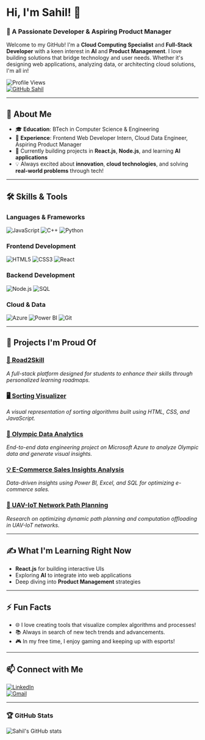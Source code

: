# Hi, I'm Sahil! 👋

### 🚀 A Passionate Developer & Aspiring Product Manager

Welcome to my GitHub! I'm a **Cloud Computing Specialist** and **Full-Stack Developer** with a keen interest in **AI** and **Product Management**. I love building solutions that bridge technology and user needs. Whether it's designing web applications, analyzing data, or architecting cloud solutions, I'm all in!

![Profile Views](https://komarev.com/ghpvc/?username=Sahil0502&style=flat-square)  
[![GitHub Sahil](https://img.shields.io/github/followers/Sahil0502?label=Follow&style=social)](https://github.com/Sahil0502)

---

## 🚀 About Me

- 🎓 **Education**: BTech in Computer Science & Engineering  
- 🏢 **Experience**: Frontend Web Developer Intern, Cloud Data Engineer, Aspiring Product Manager  
- 🌱 Currently building projects in **React.js**, **Node.js**, and learning **AI applications**  
- 💡 Always excited about **innovation**, **cloud technologies**, and solving **real-world problems** through tech!  

---

## 🛠️ **Skills & Tools**  

### Languages & Frameworks
![JavaScript](https://img.shields.io/badge/-JavaScript-F7DF1E?style=flat&logo=javascript&logoColor=white) ![C++](https://img.shields.io/badge/-C++-00599C?style=flat&logo=cplusplus&logoColor=white) ![Python](https://img.shields.io/badge/-Python-3776AB?style=flat&logo=python&logoColor=white)

### Frontend Development
![HTML5](https://img.shields.io/badge/-HTML5-E34F26?style=flat&logo=html5&logoColor=white) ![CSS3](https://img.shields.io/badge/-CSS3-1572B6?style=flat&logo=css3&logoColor=white) ![React](https://img.shields.io/badge/-React-61DAFB?style=flat&logo=react&logoColor=white)

### Backend Development
![Node.js](https://img.shields.io/badge/-Node.js-339933?style=flat&logo=node.js&logoColor=white) ![SQL](https://img.shields.io/badge/-SQL-4479A1?style=flat&logo=postgresql&logoColor=white)

### Cloud & Data
![Azure](https://img.shields.io/badge/Microsoft%20Azure-0089D6?style=flat&logo=microsoft-azure&logoColor=white) ![Power BI](https://img.shields.io/badge/Power%20BI-F2C811?style=flat&logo=powerbi&logoColor=white) ![Git](https://img.shields.io/badge/-Git-F05032?style=flat&logo=git&logoColor=white)

---

## 🎯 **Projects I'm Proud Of**

### [🚀 Road2Skill](https://github.com/Sahil0502/Road2Skill)
*A full-stack platform designed for students to enhance their skills through personalized learning roadmaps.*

### [🖥 Sorting Visualizer](https://github.com/Sahil0502/Sorting-Visualizer)  
*A visual representation of sorting algorithms built using HTML, CSS, and JavaScript.*

### [🏅 Olympic Data Analytics](https://github.com/Sahil0502/Olympic-Data-Analytics)  
*End-to-end data engineering project on Microsoft Azure to analyze Olympic data and generate visual insights.*

### [💡 E-Commerce Sales Insights Analysis](https://github.com/Sahil0502/Ecommerce-Sales-Insights)  
*Data-driven insights using Power BI, Excel, and SQL for optimizing e-commerce sales.*

### [🚁 UAV-IoT Network Path Planning](https://github.com/Sahil0502/UAV-IoT-Network-Path-Planning)  
*Research on optimizing dynamic path planning and computation offloading in UAV-IoT networks.*

---

## ✍️ **What I'm Learning Right Now**
- **React.js** for building interactive UIs  
- Exploring **AI** to integrate into web applications  
- Deep diving into **Product Management** strategies

---

## ⚡ **Fun Facts**
- 🌐 I love creating tools that visualize complex algorithms and processes!  
- 📚 Always in search of new tech trends and advancements.  
- 🎮 In my free time, I enjoy gaming and keeping up with esports!

---

## 📫 **Connect with Me**

[![LinkedIn](https://img.shields.io/badge/LinkedIn-Sahil%20Sharma-blue?style=flat&logo=linkedin)](https://www.linkedin.com/in/sahil0502)  
[![Gmail](https://img.shields.io/badge/Email-sahil0502@gmail.com-red?style=flat&logo=gmail)](mailto:sahil0502@gmail.com)

---

### 🏆 GitHub Stats

![Sahil's GitHub stats](https://github-readme-stats.vercel.app/api?username=Sahil0502&show_icons=true&theme=radical)

